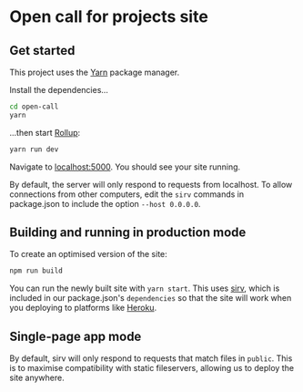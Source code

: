# Open call for projects site

## Get started

This project uses the [Yarn](https://yarnpkg.com/) package manager.

Install the dependencies...

```bash
cd open-call
yarn
```

...then start [Rollup](https://rollupjs.org):

```bash
yarn run dev
```

Navigate to [localhost:5000](http://localhost:5000). You should see your site running.

By default, the server will only respond to requests from localhost. To allow connections from other computers, edit the `sirv` commands in package.json to include the option `--host 0.0.0.0`.

## Building and running in production mode

To create an optimised version of the site:

```bash
npm run build
```

You can run the newly built site with `yarn start`. This uses [sirv](https://github.com/lukeed/sirv), which is included in our package.json's `dependencies` so that the site will work when you deploying to platforms like [Heroku](https://heroku.com).

## Single-page app mode

By default, sirv will only respond to requests that match files in `public`. This is to maximise compatibility with static fileservers, allowing us to deploy the site anywhere.
